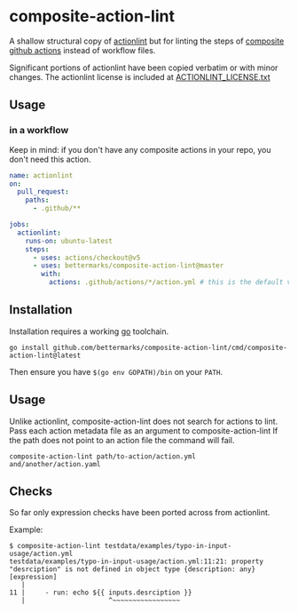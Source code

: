 composite-action-lint
=====================


A shallow structural copy of [actionlint][actionlint-repo] 
but for linting the steps of [composite github actions][composite-action-tutorial]
instead of workflow files.


Significant portions of actionlint have been copied verbatim or with minor
changes. The actionlint license is included at
[ACTIONLINT_LICENSE.txt](./ACTIONLINT_LICENSE.txt)


## Usage

### in a workflow

Keep in mind: if you don't have any composite actions in your repo, you don't need this action.

```yaml
name: actionlint
on:
  pull_request:
    paths:
      - .github/**

jobs:
  actionlint:
    runs-on: ubuntu-latest
    steps:
      - uses: actions/checkout@v5
      - uses: bettermarks/composite-action-lint@master
        with:
          actions: .github/actions/*/action.yml # this is the default value, so it can be omitted
```

## Installation

Installation requires a working [go][go] toolchain.

```shell
go install github.com/bettermarks/composite-action-lint/cmd/composite-action-lint@latest
```

Then ensure you have `$(go env GOPATH)/bin` on your `PATH`.

## Usage

Unlike actionlint, composite-action-lint does not search for actions to lint.
Pass each action metadata file as an argument to composite-action-lint
If the path does not point to an action file the command will fail.

```shell
composite-action-lint path/to-action/action.yml and/another/action.yaml
```

## Checks

So far only expression checks have been ported across from actionlint.

Example:

```
$ composite-action-lint testdata/examples/typo-in-input-usage/action.yml
testdata/examples/typo-in-input-usage/action.yml:11:21: property "desrciption" is not defined in object type {description: any} [expression]
   |
11 |     - run: echo ${{ inputs.desrciption }}
   |                     ^~~~~~~~~~~~~~~~~~
```

[actionlint-repo]: https://github.com/rhysd/actionlint
[composite-action-tutorial]: https://docs.github.com/en/actions/tutorials/create-actions/create-a-composite-action
[go]: https://go.dev/
